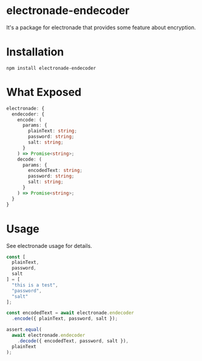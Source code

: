 # electronade-endecoder

It's a package for electronade that provides some feature about encryption.

# Installation
``` shell
npm install electronade-endecoder
```

# What Exposed
``` typescript
electronade: {
  endecoder: {
    encode: (
      params: {
        plainText: string;
        password: string;
        salt: string;
      }
    ) => Promise<string>;
    decode: (
      params: {
        encodedText: string;
        password: string;
        salt: string;
      }
    ) => Promise<string>;
  }
}
```

# Usage
See electronade usage for details.

``` javascript
const [
  plainText,
  password,
  salt
] = [
  "this is a test",
  "password",
  "salt"
];

const encodedText = await electronade.endecoder
  .encode({ plainText, password, salt });

assert.equal(
  await electronade.endecoder
    .decode({ encodedText, password, salt }),
  plainText
);

```
